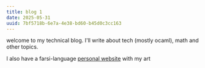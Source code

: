```yaml
---
title: blog 1 
date: 2025-05-31
uuid: 7bf5718b-6e7a-4e38-bd60-b45d0c3cc163
---
```


welcome to my technical blog. I'll write about tech (mostly ocaml), math and
other topics.

I also have a farsi-language [personal website](https://tiamkoukpari.com) with
my art